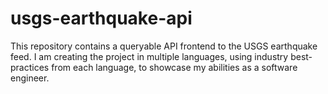 usgs-earthquake-api
===================

This repository contains a queryable API frontend to the USGS earthquake feed.  I am creating the project in multiple languages, using industry best-practices from each language, to showcase my abilities as a software engineer.
